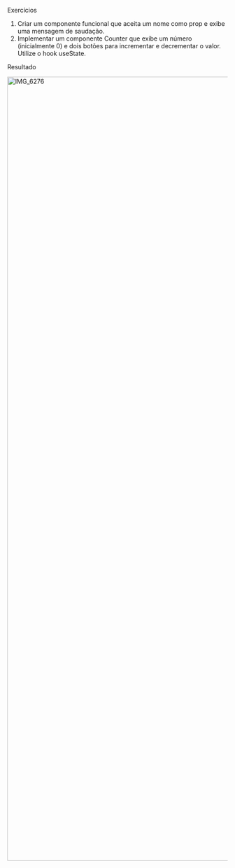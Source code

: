 Exercícios

1) Criar um componente funcional que aceita um nome como prop e exibe uma mensagem de saudação.
2) Implementar um componente Counter que exibe um número (inicialmente 0) e dois botões para incrementar e decrementar o valor. Utilize o hook useState.

Resultado

<img width="828" height="1792" alt="IMG_6276" src="https://github.com/user-attachments/assets/f3091d99-6dc8-4aef-86bb-7891d212e573" />
